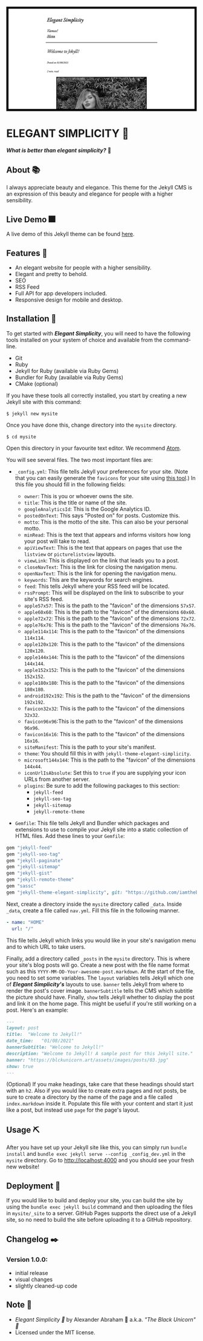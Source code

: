 <p align="center">
 <img src="assets/banner/banner.png"/>
</p>

# ELEGANT SIMPLICITY :high_heel:

***What is better than elegant simplicity?*** :high_heel:

## About :books:

I always appreciate beauty and elegance.
This theme for the Jekyll CMS is an expression of this beauty and elegance
for people with a higher sensibility.

## Live Demo :fireworks:

A live demo of this Jekyll theme can be found [here](https://blckunicorn.art/elegant-simplicity).

## Features :test_tube:

- An elegant website for people with a higher sensibility.
- Elegant and pretty to behold.
- SEO
- RSS Feed
- Full API for app developers included.
- Responsive design for mobile and desktop.

## Installation :hammer:

To get started with ***Elegant Simplicity***, you will need to have the following tools installed on your system of choice and available from the command-line.

- Git
- Ruby
- Jekyll for Ruby (available via Ruby Gems)
- Bundler for Ruby (available via Ruby Gems)
- CMake (optional)

If you have these tools all correctly installed, you start by creating a new Jekyll site with this command:

```
$ jekyll new mysite
```

Once you have done this, change directory into the `mysite` directory.

```
$ cd mysite
```

Open this directory in your favourite text editor. We recommend [Atom](https://atom.io).

You will see several files. The two most important files are:

- `_config.yml`: This file tells Jekyll your preferences for your site. (Note that you can easily generate the `favicons` for your site using [this tool](https://www.favicon-generator.org/).) In this file you should fill in the following fields:
  - `owner`: This is you or whoever owns the site.
  - `title`: This is the title or name of the site.
  - `googleAnalyticsId`: This is the Google Analytics ID.
  - `postedOnText`: This says "Posted on" for posts. Customize this.
  - `motto`: This is the motto of the site. This can also be your personal motto.
  - `minRead`: This is the text that appears and informs visitors how long your post will take to read.
  - `apiViewText`: This is the text that appears on pages that use the `listview` or `picturelistview` layouts.
  - `viewLink`: This is displayed on the link that leads you to a post.
  - `closeNavText`: This is the link for closing the navigation menu.
  - `openNavText`: This is the link for opening the navigation menu.
  - `keywords`: This are the keywords for search engines.
  - `feed`: This tells Jekyll where your RSS feed will be located.
  - `rssPrompt`: This will be displayed on the link to subscribe to your site's RSS feed.
  - `apple57x57`: This is the path to the "favicon" of the dimensions `57x57`.
  - `apple60x60`: This is the path to the "favicon" of the dimensions `60x60`.
  - `apple72x72`: This is the path to the "favicon" of the dimensions `72x72`.
  - `apple76x76`: This is the path to the "favicon" of the dimensions `76x76`.
  - `apple114x114`: This is the path to the "favicon" of the dimensions `114x114`.
  - `apple120x120`: This is the path to the "favicon" of the dimensions `120x120`.
  - `apple144x144`: This is the path to the "favicon" of the dimensions `144x144`.
  - `apple152x152`: This is the path to the "favicon" of the dimensions `152x152`.
  - `apple180x180`: This is the path to the "favicon" of the dimensions `180x180`.
  - `android192x192`: This is the path to the "favicon" of the dimensions `192x192`.
  - `favicon32x32`: This is the path to the "favicon" of the dimensions `32x32`.
  - `favicon96x96`:This is the path to the "favicon" of the dimensions `96x96`.
  - `favicon16x16`: This is the path to the "favicon" of the dimensions `16x16`.
  - `siteManifest`: This is the path to your site's manifest.
  - `theme`: You should fill this in with `jekyll-theme-elegant-simplicity`.
  - `microsoft144x144`: This is the path to the "favicon" of the dimensions `144x44`.
  - `iconUrlIsAbsolute`: Set this to `true` if you are supplying your icon URLs from another server.
  - `plugins`: Be sure to add the following packages to this section:
    - `jekyll-feed`
    - `jekyll-seo-tag`
    - `jekyll-sitemap`
    - `jekyll-remote-theme`

- `Gemfile`: This file tells Jekyll and Bundler which packages and extensions to use to compile your Jekyll site into a static collection of HTML files. Add these lines to your `Gemfile`:

```Ruby
gem "jekyll-feed"
gem "jekyll-seo-tag"
gem "jekyll-paginate"
gem "jekyll-sitemap"
gem "jekyll-gist"
gem "jekyll-remote-theme"
gem "sassc"
gem "jekyll-theme-elegant-simplicity", git: "https://github.com/iamtheblackunicorn/elegant-simplicity", branch: "main"
```

Next, create a directory inside the `mysite` directory called `_data`. Inside `_data`, create a file called `nav.yml`. Fill this file in the following manner.

```YAML
- name: "HOME"
  url: "/"
```

This file tells Jekyll which links you would like in your site's navigation menu and to which URL to take users.

Finally, add a directory called `_posts` in the `mysite` directory. This is where your site's blog posts will go. Create a new post with the file name format such as this `YYYY-MM-DD-Your-awesome-post.markdown`. At the start of the file, you need to set some variables. The `layout` variables tells Jekyll which one of ***Elegant Simplicity's*** layouts to use. `banner` tells Jekyll from where to render the post's cover image. `bannerSubtitle` tells the CMS which subtitle the picture should have. Finally, `show` tells Jekyll whether to display the post and link it on the home page. This might be useful if you're still working on a post. Here's an example:

```Markdown
---
layout: post
title:  "Welcome to Jekyll!"
date_time:   "01/08/2021"
bannerSubtitle: "Welcome to Jekyll!"
description: "Welcome to Jekyll! A sample post for this Jekyll site."
banner: "https://blckunicorn.art/assets/images/posts/03.jpg"
show: true
---
```

(Optional) If you make headings, take care that these headings should start with an `h2`. Also if you would like to create extra pages and not posts, be sure to create a directory by the name of the page and a file called `index.markdown` inside it. Populate this file with your content and start it just like a post, but instead use `page` for the page's layout.

## Usage :pick:

After you have set up your Jekyll site like this, you can simply run `bundle install` and `bundle exec jekyll serve --config _config_dev.yml` in the `mysite` directory. Go to [http://localhost:4000](http://localhost:4000) and you should see your fresh new website!

## Deployment :flight_departure:

If you would like to build and deploy your site, you can build the site by using the `bundle exec jekyll build` command and then uploading the files in `mysite/_site` to a server. GitHub Pages supports the direct use of a Jekyll site, so no need to build the site before uploading it to a GitHub repository.

## Changelog :black_nib:

### Version 1.0.0:

- initial release
- visual changes
- slightly cleaned-up code

## Note :scroll:

- *Elegant Simplicity :high_heel:* by Alexander Abraham :black_heart: a.k.a. *"The Black Unicorn" :unicorn:*
- Licensed under the MIT license.
